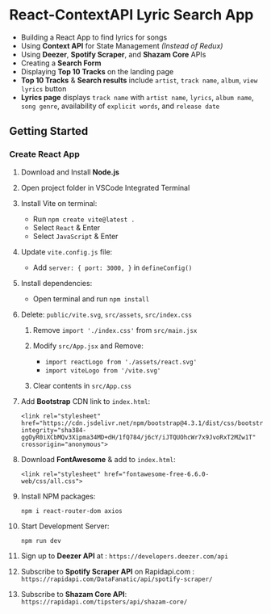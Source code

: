# React-ContextAPI Lyric Search App

- Building a React App to find lyrics for songs
- Using **Context API** for State Management *(Instead of Redux)*
- Using **Deezer**, **Spotify Scraper**, and **Shazam Core** APIs
- Creating a **Search Form**
- Displaying **Top 10 Tracks** on the landing page 
- **Top 10 Tracks** & **Search results** include `artist`, `track name`, `album`, `view lyrics` button 
- **Lyrics page** displays `track name` with `artist name`, `lyrics`, `album name`, `song genre`, availability of `explicit words`, and `release date`

## Getting Started

### Create React App

1. Download and Install **Node.js**
2. Open project folder in VSCode Integrated Terminal
3. Install Vite on terminal:
    - Run `npm create vite@latest .`
    - Select `React` & Enter
    - Select `JavaScript` & Enter
4. Update `vite.config.js` file:
    - Add `server: { port: 3000, }` in `defineConfig()`
5. Install dependencies:
    - Open terminal and run `npm install`
6. Delete: `public/vite.svg`, `src/assets`, `src/index.css`
    1. Remove `import './index.css'` from `src/main.jsx`
    2. Modify `src/App.jsx` and Remove:
        - `import reactLogo from './assets/react.svg'`
        - `import viteLogo from '/vite.svg'`
        
    3. Clear contents in `src/App.css`

7. Add **Bootstrap** CDN link to `index.html`:
    ```
    <link rel="stylesheet" href="https://cdn.jsdelivr.net/npm/bootstrap@4.3.1/dist/css/bootstrap.min.css" integrity="sha384-ggOyR0iXCbMQv3Xipma34MD+dH/1fQ784/j6cY/iJTQUOhcWr7x9JvoRxT2MZw1T" crossorigin="anonymous">
    ```
8. Download **FontAwesome** & add to `index.html`:
   ```
   <link rel="stylesheet" href="fontawesome-free-6.6.0-web/css/all.css">
   ```

9. Install NPM packages: 
    ```
    npm i react-router-dom axios 
    ```
10. Start Development Server: 
    ```
    npm run dev 
    ```

11. Sign up to **Deezer API** at : `https://developers.deezer.com/api`
12. Subscribe to **Spotify Scraper API** on Rapidapi.com : `https://rapidapi.com/DataFanatic/api/spotify-scraper/`
13. Subscribe to **Shazam Core API**: `https://rapidapi.com/tipsters/api/shazam-core/`

